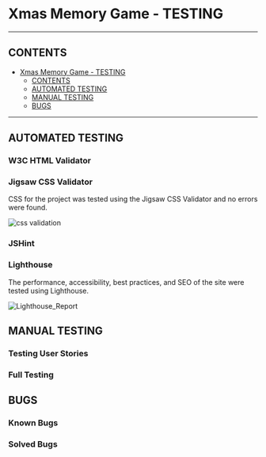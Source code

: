 # Xmas Memory Game - TESTING
---

## CONTENTS

- [Xmas Memory Game - TESTING](#xmas-memory-game---testing)
  - [CONTENTS](#contents)
  - [AUTOMATED TESTING](#automated-testing)
  - [MANUAL TESTING](#manual-testing)
  - [BUGS](#bugs)

---

## AUTOMATED TESTING

### W3C HTML Validator

### Jigsaw CSS Validator
CSS for the project was tested using the Jigsaw CSS Validator and no errors were found.

![css validation](https://github.com/Jem212Mac/CI_Project_2_Xmas_Memory_Game/assets/89839563/b2e84fdd-f94e-45c0-8fc0-08dee0b9dcbb)

### JSHint

### Lighthouse
The performance, accessibility, best practices, and SEO of the site were tested using Lighthouse.

![Lighthouse_Report](https://github.com/Jem212Mac/CI_Project_2_Xmas_Memory_Game/assets/89839563/51123828-3b4c-4a33-bfec-9299bc479bf3)


## MANUAL TESTING

### Testing User Stories

### Full Testing

## BUGS

### Known Bugs

### Solved Bugs
